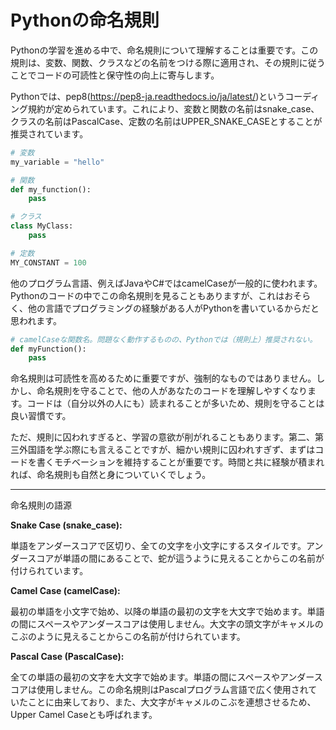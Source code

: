 # Pythonの命名規則

Pythonの学習を進める中で、命名規則について理解することは重要です。この規則は、変数、関数、クラスなどの名前をつける際に適用され、その規則に従うことでコードの可読性と保守性の向上に寄与します。

Pythonでは、pep8(https://pep8-ja.readthedocs.io/ja/latest/)というコーディング規約が定められています。これにより、変数と関数の名前はsnake_case、クラスの名前はPascalCase、定数の名前はUPPER_SNAKE_CASEとすることが推奨されています。


```python
# 変数
my_variable = "hello"

# 関数
def my_function():
    pass

# クラス
class MyClass:
    pass

# 定数
MY_CONSTANT = 100
```

他のプログラム言語、例えばJavaやC#ではcamelCaseが一般的に使われます。Pythonのコードの中でこの命名規則を見ることもありますが、これはおそらく、他の言語でプログラミングの経験がある人がPythonを書いているからだと思われます。

```python
# camelCaseな関数名。問題なく動作するものの、Pythonでは（規則上）推奨されない。
def myFunction():  
    pass
```
命名規則は可読性を高めるために重要ですが、強制的なものではありません。しかし、命名規則を守ることで、他の人があなたのコードを理解しやすくなります。コードは（自分以外の人にも）読まれることが多いため、規則を守ることは良い習慣です。

ただ、規則に囚われすぎると、学習の意欲が削がれることもあります。第二、第三外国語を学ぶ際にも言えることですが、細かい規則に囚われすぎず、まずはコードを書くモチベーションを維持することが重要です。時間と共に経験が積まれれば、命名規則も自然と身についていくでしょう。

----

命名規則の語源

**Snake Case (snake_case):**

単語をアンダースコアで区切り、全ての文字を小文字にするスタイルです。アンダースコアが単語の間にあることで、蛇が這うように見えることからこの名前が付けられています。

**Camel Case (camelCase):**

最初の単語を小文字で始め、以降の単語の最初の文字を大文字で始めます。単語の間にスペースやアンダースコアは使用しません。大文字の頭文字がキャメルのこぶのように見えることからこの名前が付けられています。

**Pascal Case (PascalCase):**

全ての単語の最初の文字を大文字で始めます。単語の間にスペースやアンダースコアは使用しません。この命名規則はPascalプログラム言語で広く使用されていたことに由来しており、また、大文字がキャメルのこぶを連想させるため、Upper Camel Caseとも呼ばれます。